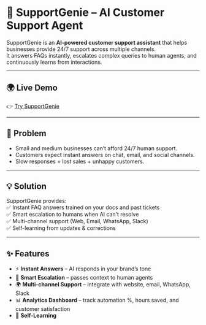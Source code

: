 # 🤖 SupportGenie – AI Customer Support Agent

SupportGenie is an **AI-powered customer support assistant** that helps businesses provide 24/7 support across multiple channels.  
It answers FAQs instantly, escalates complex queries to human agents, and continuously learns from interactions.

---

## 🌍 Live Demo
👉 [Try SupportGenie](https://smartsupport-3.preview.emergentagent.com/)  

---

## 🛑 Problem
- Small and medium businesses can’t afford 24/7 human support.  
- Customers expect instant answers on chat, email, and social channels.  
- Slow responses = lost sales + unhappy customers.  

---

## 💡 Solution
SupportGenie provides:  
✅ Instant FAQ answers trained on your docs and past tickets  
✅ Smart escalation to humans when AI can’t resolve  
✅ Multi-channel support (Web, Email, WhatsApp, Slack)  
✅ Self-learning from updates & corrections  

---

## ✨ Features
- ⚡ **Instant Answers** – AI responds in your brand’s tone  
- 🔄 **Smart Escalation** – passes context to human agents  
- 🌍 **Multi-channel Support** – integrate with website, email, WhatsApp, Slack  
- 📊 **Analytics Dashboard** – track automation %, hours saved, and customer satisfaction  
- 🧠 **Self-Learning**
